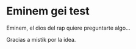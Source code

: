 # Eminem gei test

Eminem, el dios del rap quiere preguntarte algo...

Gracias a mistik por la idea.